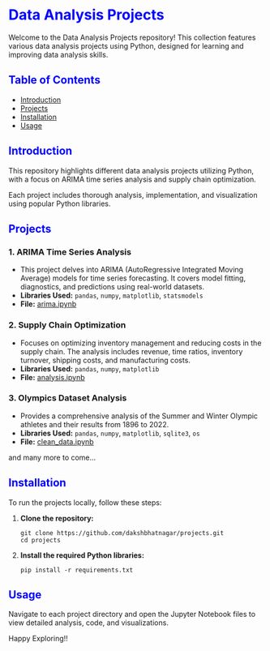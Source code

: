 <h1 style="color: #0000ff">Data Analysis Projects</h1>

<p>Welcome to the Data Analysis Projects repository! This collection features various data analysis projects using Python, designed for learning and improving data analysis skills.</p>

<h2 style="color: #0000ff">Table of Contents</h2>
<ul>
    <li><a href="#introduction">Introduction</a></li>
    <li><a href="#projects">Projects</a></li>
    <li><a href="#installation">Installation</a></li>
    <li><a href="#usage">Usage</a></li>
</ul>

<h2 id="introduction" style="color: #0000ff">Introduction</h2>
<p>This repository highlights different data analysis projects utilizing Python, with a focus on ARIMA time series analysis and supply chain optimization.</p>
<p>Each project includes thorough analysis, implementation, and visualization using popular Python libraries.</p>

<h2 id="projects" style="color: #0000ff">Projects</h2>

<h3>1. ARIMA Time Series Analysis</h3>
<ul>
    <li>This project delves into ARIMA (AutoRegressive Integrated Moving Average) models for time series forecasting. It covers model fitting, diagnostics, and predictions using real-world datasets.</li>
    <li><strong>Libraries Used:</strong> <code>pandas</code>, <code>numpy</code>, <code>matplotlib</code>, <code>statsmodels</code></li>
    <li><strong>File:</strong> <a href="arima.ipynb">arima.ipynb</a></li>
</ul>

<h3>2. Supply Chain Optimization</h3>
<ul>
    <li>Focuses on optimizing inventory management and reducing costs in the supply chain. The analysis includes revenue, time ratios, inventory turnover, shipping costs, and manufacturing costs.</li>
    <li><strong>Libraries Used:</strong> <code>pandas</code>, <code>numpy</code>, <code>matplotlib</code></li>
    <li><strong>File:</strong> <a href="analysis.ipynb">analysis.ipynb</a></li>
</ul>

<h3>3. Olympics Dataset Analysis</h3>
<ul>
    <li>Provides a comprehensive analysis of the Summer and Winter Olympic athletes and their results from 1896 to 2022.</li>
    <li><strong>Libraries Used:</strong> <code>pandas</code>, <code>numpy</code>, <code>matplotlib</code>, <code>sqlite3</code>, <code>os</code></li>
    <li><strong>File:</strong> <a href="clean_data.ipynb">clean_data.ipynb</a></li>
</ul>

<p>and many more to come...</p>

<h2 id="installation" style="color: #0000ff">Installation</h2>
<p>To run the projects locally, follow these steps:</p>
<ol>
    <li><strong>Clone the repository:</strong></li>
    <pre><code>git clone https://github.com/dakshbhatnagar/projects.git
cd projects</code></pre>
    <li><strong>Install the required Python libraries:</strong></li>
    <pre><code>pip install -r requirements.txt</code></pre>
</ol>

<h2 id="usage" style="color: #0000ff">Usage</h2>
<p>Navigate to each project directory and open the Jupyter Notebook files to view detailed analysis, code, and visualizations.</p>

Happy Exploring!!